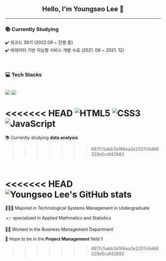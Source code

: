 ## <center>Hello, I'm Youngseo Lee 👋</center>

___

### 📚  Currently Studying
✔️ 위코드 39기 (2022.09 ~ 진행 중) <br>
✔️ 빅데이터 기반 지능형 서비스 개발 수료 (2021. 08 ~ 2021. 12)

​
### 💻 Tech Stacks
<br>
<img src="https://img.shields.io/badge/Python-3776AB?style=for-the-badge&logo=Python&logoColor=white">
<img src="https://img.shields.io/badge/MySQL-4479A1?style=for-the-badge&logo=MySQL&logoColor=white">

<<<<<<< HEAD
<img  alt="HTML5" src="https://img.shields.io/badge/HTML5-E34F26?style=for-the-badge&logo=html5&logoColor=white">
<img alt="CSS3" src="https://img.shields.io/badge/CSS3-1572B6?style=for-the-badge&logo=CSS3&logoColor=white">
<img alt="JavaScript" src="https://img.shields.io/badge/JavaScript-F7DF1E?style=for-the-badge&logo=JavaScript&logoColor=black">
=======
📚  Currently studying **data analysis**
>>>>>>> 6817c5abb3a166ea2e2207c6d66329e5cdf42882

<br>

<<<<<<< HEAD
![Youngseo Lee's GitHub stats](https://github-readme-stats.vercel.app/api?username=Seoya0512&theme=dracula&show_icons=true)
=======
👩🏻‍🎓 Majored in Technological Systems Management in Undergraduate 

​	 👉 specialized in Applied Mathmatics and Statistics 

👩‍💻 Worked in the Business Management Department

💛 Hope to be in the **Project Management** field !! 
>>>>>>> 6817c5abb3a166ea2e2207c6d66329e5cdf42882






























